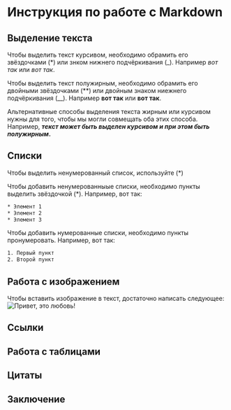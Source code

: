 # Инструкция по работе с Markdown

## Выделение текста

Чтобы выделить текст курсивом, необходимо обрамить его звёздочками (*) или знком нижнего подчёркивания (_). Например *вот так* или _вот так_.

Чтобы выделить текст полужирным, необходимо обрамить его двойными звёздочками (**) или двойным знаком ниежнего подчёркивания (__). Например **вот так** или __вот так__.

Альтернативные способы выделения текста жирным или курсивом нужны для того, чтобы мы могли совмещать оба этих способа. Например, **_текст может быть выделен курсивом и при этом быть полужирным_.**

## Списки
Чтобы выделить ненумерованный список, используйте (*)

Чтобы добавить ненумерованныые списки, необходимо пункты выделить звёздочкой (*). Например, вот так:
```sh
* Элемент 1
* Элемент 2
* Элемент 3
```

Чтобы добавить нумерованные списки, необходимо пункты пронумеровать. Например, вот так:
```sh
1. Первый пункт
2. Второй пункт
```

## Работа с изображением

Чтобы вставить изображение в текст, достаточно написать следующее:
![Привет, это любовь!](Images.jpg) 


## Ссылки

## Работа с таблицами

## Цитаты

## Заключение
